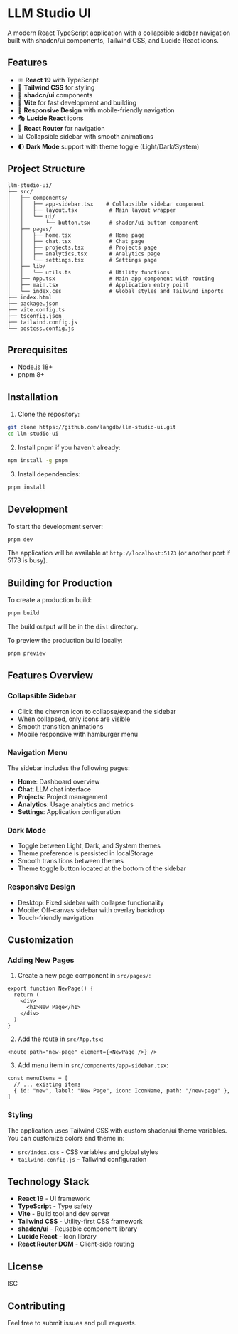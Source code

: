 # LLM Studio UI

A modern React TypeScript application with a collapsible sidebar navigation built with shadcn/ui components, Tailwind CSS, and Lucide React icons.

## Features

- ⚛️ **React 19** with TypeScript
- 🎨 **Tailwind CSS** for styling
- 🧩 **shadcn/ui** components
- 🎯 **Vite** for fast development and building
- 📱 **Responsive Design** with mobile-friendly navigation
- 🎭 **Lucide React** icons
- 🧭 **React Router** for navigation
- 📊 Collapsible sidebar with smooth animations
- 🌓 **Dark Mode** support with theme toggle (Light/Dark/System)

## Project Structure

```
llm-studio-ui/
├── src/
│   ├── components/
│   │   ├── app-sidebar.tsx    # Collapsible sidebar component
│   │   ├── layout.tsx          # Main layout wrapper
│   │   └── ui/
│   │       └── button.tsx      # shadcn/ui button component
│   ├── pages/
│   │   ├── home.tsx            # Home page
│   │   ├── chat.tsx            # Chat page
│   │   ├── projects.tsx        # Projects page
│   │   ├── analytics.tsx       # Analytics page
│   │   └── settings.tsx        # Settings page
│   ├── lib/
│   │   └── utils.ts            # Utility functions
│   ├── App.tsx                 # Main app component with routing
│   ├── main.tsx                # Application entry point
│   └── index.css               # Global styles and Tailwind imports
├── index.html
├── package.json
├── vite.config.ts
├── tsconfig.json
├── tailwind.config.js
└── postcss.config.js
```

## Prerequisites

- Node.js 18+
- pnpm 8+

## Installation

1. Clone the repository:
```bash
git clone https://github.com/langdb/llm-studio-ui.git
cd llm-studio-ui
```

2. Install pnpm if you haven't already:
```bash
npm install -g pnpm
```

3. Install dependencies:
```bash
pnpm install
```

## Development

To start the development server:

```bash
pnpm dev
```

The application will be available at `http://localhost:5173` (or another port if 5173 is busy).

## Building for Production

To create a production build:

```bash
pnpm build
```

The build output will be in the `dist` directory.

To preview the production build locally:

```bash
pnpm preview
```

## Features Overview

### Collapsible Sidebar
- Click the chevron icon to collapse/expand the sidebar
- When collapsed, only icons are visible
- Smooth transition animations
- Mobile responsive with hamburger menu

### Navigation Menu
The sidebar includes the following pages:
- **Home**: Dashboard overview
- **Chat**: LLM chat interface
- **Projects**: Project management
- **Analytics**: Usage analytics and metrics
- **Settings**: Application configuration

### Dark Mode
- Toggle between Light, Dark, and System themes
- Theme preference is persisted in localStorage
- Smooth transitions between themes
- Theme toggle button located at the bottom of the sidebar

### Responsive Design
- Desktop: Fixed sidebar with collapse functionality
- Mobile: Off-canvas sidebar with overlay backdrop
- Touch-friendly navigation

## Customization

### Adding New Pages

1. Create a new page component in `src/pages/`:
```tsx
export function NewPage() {
  return (
    <div>
      <h1>New Page</h1>
    </div>
  )
}
```

2. Add the route in `src/App.tsx`:
```tsx
<Route path="new-page" element={<NewPage />} />
```

3. Add menu item in `src/components/app-sidebar.tsx`:
```tsx
const menuItems = [
  // ... existing items
  { id: "new", label: "New Page", icon: IconName, path: "/new-page" },
]
```

### Styling

The application uses Tailwind CSS with custom shadcn/ui theme variables. You can customize colors and theme in:
- `src/index.css` - CSS variables and global styles
- `tailwind.config.js` - Tailwind configuration

## Technology Stack

- **React 19** - UI framework
- **TypeScript** - Type safety
- **Vite** - Build tool and dev server
- **Tailwind CSS** - Utility-first CSS framework
- **shadcn/ui** - Reusable component library
- **Lucide React** - Icon library
- **React Router DOM** - Client-side routing

## License

ISC

## Contributing

Feel free to submit issues and pull requests.